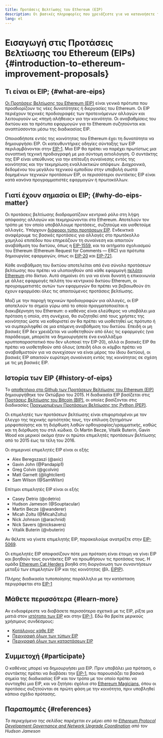 ```yaml
---
title: Προτάσεις Βελτίωσης του Ethereum (EIP)
description: Οι βασικές πληροφορίες που χρειάζεστε για να κατανοήσετε τις EIP
lang: el
---
```


# Εισαγωγή στις Προτάσεις Βελτίωσης του Ethereum (EIPs) {#introduction-to-ethereum-improvement-proposals}

## Τι είναι οι EIP; {#what-are-eips}

[Οι Προτάσεις Βελτίωσης του Ethereum (EIP)](https://eips.ethereum.org/) είναι γενικά πρότυπα που προσδιορίζουν τις νέες δυνατότητες ή διεργασίες του Ethereum. Οι EIP περιέχουν τεχνικές προδιαγραφές των προτεινόμενων αλλαγών και λειτουργούν ως «πηγή αλήθειας» για την κοινότητα. Οι αναβαθμίσεις του δικτύου και τα πρότυπα εφαρμογών για το Ethereum συζητούνται και αναπτύσσονται μέσω της διαδικασίας EIP.

Οποιοσδήποτε εντός της κοινότητας του Ethereum έχει τη δυνατότητα να δημιουργήσει EIP. Οι κατευθυντήριες οδηγίες σύνταξης των EIP περιλαμβάνονται στην [EIP-1](https://eips.ethereum.org/EIPS/eip-1). Μια EIP θα πρέπει να παρέχει πρωτίστως μια συνοπτική τεχνική προδιαγραφή με μια σύντομη αιτιολόγηση. Ο συντάκτης της EIP είναι υπεύθυνος για την επίτευξη συναίνεσης εντός της κοινότητας και την τεκμηρίωση εναλλακτικών απόψεων. Διαχρονικά, δεδομένου του μεγάλου τεχνικού εμποδίου στην υποβολή σωστά δομημένων τεχνικών προτάσεων EIP, οι περισσότεροι συντάκτες EIP είναι κατά κανόνα προγραμματιστές εφαρμογών ή πρωτοκόλλων.

## Γιατί έχουν σημασία οι EIP; {#why-do-eips-matter}

Οι προτάσεις βελτίωσης διαδραματίζουν κεντρικό ρόλο στη λήψη απόφασης αλλαγών και τεκμηριώνονται στο Ethereum. Αποτελούν τον τρόπο με τον οποίο υποβάλλουμε προτάσεις, συζητούμε και υιοθετούμε αλλαγές. Υπάρχουν [διάφοροι τύποι προτάσεων EIP](https://eips.ethereum.org/EIPS/eip-1#eip-types). Ενδεικτικά αναφέρουμε τις βασικές προτάσεις για αλλαγές στο πρωτόκολλο χαμηλού επιπέδου που επηρεάζουν τη συναίνεση και απαιτούν αναβάθμιση του δικτύου, όπως η [EIP-1559](https://eips.ethereum.org/EIPS/eip-1559), και τα αιτήματα σχολιασμού του Ethereum (Ethereum Request for Comments — ERC) για πρότυπα δημιουργίας εφαρμογών, όπως οι [EIP-20](https://eips.ethereum.org/EIPS/eip-20) και [EIP-721](https://eips.ethereum.org/EIPS/eip-721).

Κάθε αναβάθμιση του δικτύου αποτελείται από ένα σύνολο προτάσεων βελτίωσης που πρέπει να υλοποιηθούν από κάθε εφαρμογή [πελάτη Ethereum](/learn/#clients-and-nodes) στο δίκτυο. Αυτό σημαίνει ότι για να είναι δυνατή η επικοινωνία με άλλες εφαρμογές πελάτη του κεντρικού δικτύου Ethereum, οι προγραμματιστές αυτών των εφαρμογών θα πρέπει να βεβαιωθούν ότι έχουν εφαρμόσει όλες τις απαιτούμενες προτάσεις βελτίωσης.

Μαζί με την παροχή τεχνικών προδιαγραφών για αλλαγές, οι EIP αποτελούν το σημείο γύρω από το οποίο πραγματοποιείται η διακυβέρνηση του Ethereum: ο καθένας είναι ελεύθερος να υποβάλει μια πρόταση η οποία, στη συνέχεια, θα συζητηθεί από τους χρήστες της κοινότητας ώστε να καθοριστεί αν θα πρέπει να υιοθετηθεί ως πρότυπο ή να συμπεριληφθεί σε μια επόμενη αναβάθμιση του δικτύου. Επειδή οι μη βασικές EIP δεν χρειάζεται να υιοθετηθούν από όλες τις εφαρμογές (για παράδειγμα, μπορείτε να δημιουργήσετε ένα εναλλάξιμο κρυπτοπαραστατικό που δεν υλοποιεί την EIP-20), αλλά οι βασικές EIP θα πρέπει να υιοθετηθούν από όλους (επειδή όλοι οι κόμβοι πρέπει να αναβαθμιστούν για να συνεχίσουν να είναι μέρος του ίδιου δικτύου), οι βασικές EIP απαιτούν ευρύτερη συναίνεση εντός της κοινότητας σε σχέση με τις μη βασικές EIP.

## Ιστορία των EIP {#history-of-eips}

Το [αποθετήριο στο Github των Προτάσεων Βελτίωσης του Ethereum (EIP)](https://github.com/ethereum/EIPs) δημιουργήθηκε τον Οκτώβριο του 2015. Η διαδικασία EIP βασίζεται στις [Προτάσεις Βελτίωσης του Bitcoin (BIP)](https://github.com/bitcoin/bips), οι οποίες βασίζονται στις διαδικασίες [Προχωρημένων Προτάσεων Βελτίωσης της Python (PEP)](https://www.python.org/dev/peps/).

Οι επιμελητές των προτάσεων βελτίωσης είναι επιφορτισμένοι με τον έλεγχο της τεχνικής αρτιότητάς τους, την επίλυση ζητημάτων μορφοποίησης και τη διόρθωση λαθών ορθογραφίας/γραμματικής, καθώς και τη διόρθωση του στιλ κώδικα. Οι Martin Becze, Vitalik Buterin, Gavin Wood και μερικοί ακόμα ήταν οι πρώτοι επιμελητές προτάσεων βελτίωσης από το 2015 έως τα τέλη του 2016.

Οι σημερινοί επιμελητές EIP είναι οι εξής

- Alex Beregszaszi (@axic)
- Gavin John (@Pandapip1)
- Greg Colvin (@gcolvin)
- Matt Garnett (@lightclient)
- Sam Wilson (@SamWilsn)

Επίτιμοι επιμελητές EIP είναι οι εξής

- Casey Detrio (@cdetrio)
- Hudson Jameson (@Souptacular)
- Martin Becze (@wanderer)
- Micah Zoltu (@MicahZoltu)
- Nick Johnson (@arachnid)
- Nick Savers (@nicksavers)
- Vitalik Buterin (@vbuterin)

Αν θέλετε να γίνετε επιμελητής EIP, παρακαλούμε ανατρέξτε στην [EIP-5069](https://eips.ethereum.org/EIPS/eip-5069).

Οι επιμελητές EIP αποφασίζουν πότε μια πρόταση είναι έτοιμη να γίνει EIP και βοηθούν τους συντάκτες EIP να προωθήσουν τις προτάσεις τους. Η ομάδα [ Ethereum Cat Herders](https://www.ethereumcatherders.com/) βοηθά στη διοργάνωση των συναντήσεων μεταξύ των επιμελητών EIP και της κοινότητας (βλ. [EIPIP](https://github.com/ethereum-cat-herders/EIPIP)).

Πλήρης διαδικασία τυποποίησης παράλληλα με την κατάσταση περιγράφεται στο [EIP-1](https://eips.ethereum.org/EIPS/eip-1)

## Μάθετε περισσότερα {#learn-more}

Αν ενδιαφέρεστε να διαβάσετε περισσότερα σχετικά με τις EIP, ρίξτε μια ματιά στον [ιστότοπο των EIP](https://eips.ethereum.org/) και στην [EIP-1](https://eips.ethereum.org/EIPS/eip-1). Εδώ θα βρείτε μερικούς χρήσιμους συνδέσμους:

- [Κατάλογος κάθε EIP](https://eips.ethereum.org/all)
- [Περιγραφή όλων των τύπων EIP](https://eips.ethereum.org/EIPS/eip-1#eip-types)
- [Περιγραφή όλων των καταστάσεων EIP](https://eips.ethereum.org/EIPS/eip-1#eip-process)

## Συμμετοχή {#participate}

Ο καθένας μπορεί να δημιουργήσει μια EIP. Πριν υποβάλει μια πρόταση, ο συντάκτης πρέπει να διαβάσει την [EIP-1](https://eips.ethereum.org/EIPS/eip-1), που παρουσιάζει τα βασικά σημεία της διαδικασίας EIP και τον τρόπο με τον οποίο πρέπει να συνταχθεί μια EIP, και να ζητήσει σχόλια στο [Ethereum Magicians](https://ethereum-magicians.org/), όπου οι προτάσεις συζητούνται σε πρώτη φάση με την κοινότητα, πριν υποβληθεί κάποιο σχέδιο πρότασης.

## Παραπομπές {#references}

<cite class="citation">

Το περιεχόμενο της σελίδας παρέχεται εν μέρει από το [Ethereum Protocol Development Governance and Network Upgrade Coordination](https://hudsonjameson.com/2020-03-23-ethereum-protocol-development-governance-and-network-upgrade-coordination/) από τον Hudson Jameson

</cite>

